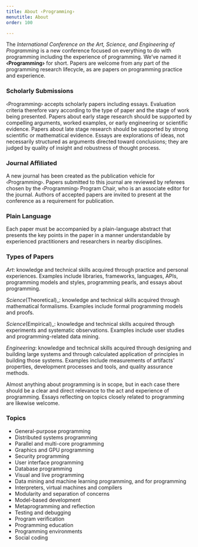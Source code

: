 ```yaml
---
title: About ‹Programming›
menutitle: About
order: 100

---
```


The _International Conference on the Art, Science, and Engineering of Programming_ is a new conference focused on everything to do with programming including the experience of programming. We’ve named it **‹Programming›** for short. Papers are welcome from any part of the programming research lifecycle, as are papers on programming practice and experience.

### Scholarly Submissions

‹Programming› accepts scholarly papers including essays. Evaluation criteria therefore vary according to the type of paper and the stage of work being presented. Papers about early stage research should be supported by compelling arguments, worked examples, or early engineering or scientific evidence. Papers about late stage research should be supported by strong scientific or mathematical evidence. Essays are explorations of ideas, not necessarily structured as arguments directed toward conclusions; they are judged by quality of insight and robustness of thought process.

### Journal Affiliated

A new journal has been created as the publication vehicle for ‹Programming›. Papers submitted to this journal are reviewed by referees chosen by the ‹Programming› Program Chair, who is an associate editor for the journal. Authors of accepted papers are invited to present at the conference as a requirement for publication.

### Plain Language

Each paper must be accompanied by a plain-language abstract that presents the key points in the paper in a manner understandable by experienced practitioners and researchers in nearby disciplines.

### Types of Papers

_Art_: knowledge and technical skills acquired through practice and personal experiences. Examples include libraries, frameworks, languages, APIs, programming models and styles, programming pearls, and essays about programming.

_Science_(Theoretical)_: knowledge and technical skills acquired through mathematical formalisms. Examples include formal programming models and proofs.

_Science_(Empirical)_: knowledge and technical skills acquired through experiments and systematic observations. Examples include user studies and programming-related data mining.

_Engineering_: knowledge and technical skills acquired through designing and building large systems and through calculated application of principles in building those systems. Examples include measurements of artifacts’ properties, development processes and tools, and quality assurance methods.

Almost anything about programming is in scope, but in each case there should be a clear and direct relevance to the act and experience of programming. Essays reflecting on topics closely related to programming are likewise welcome.

### Topics

* General-purpose programming
* Distributed systems programming
* Parallel and multi-core programming
* Graphics and GPU programming
* Security programming
* User interface programming
* Database programming
* Visual and live programming
* Data mining and machine learning programming, and for programming
* Interpreters, virtual machines and compilers
* Modularity and separation of concerns
* Model-based development
* Metaprogramming and reflection
* Testing and debugging
* Program verification
* Programming education
* Programming environments
* Social coding
